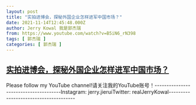 ```yaml
---
layout: post
title: "实拍进博会，探秘外国企业怎样进军中国市场？"
date: 2021-11-14T12:45:48.000Z
author: Jerry Kowal 我是郭杰瑞
from: https://www.youtube.com/watch?v=B5iN6_rN398
tags: [ 郭杰瑞 ]
categories: [ 郭杰瑞 ]
---
```

<!--1636893948000-->
[实拍进博会，探秘外国企业怎样进军中国市场？](https://www.youtube.com/watch?v=B5iN6_rN398)
------

<div>
Please follow my YouTube channel!请关注我的YouTube账号！--------------------------------------Instagram: jerry.jieruiTwitter: realJerryKowal--------------------------------------
</div>
